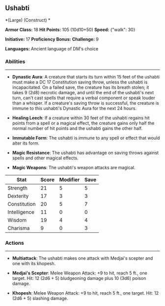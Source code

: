 ## Ushabti
*(Large) (Construct) *

**Armor Class:** 18
**Hit Points:** 105 (10d10+50)
**Speed:** {"walk": 30}

**Initiative:** 17
**Proficiency Bonus:**
**Challenge:** 9

**Languages:** Ancient language of DM's choice

### Abilities
 --- 
- **Dynastic Aura**: A creature that starts its turn within 15 feet of the ushabti must make a DC 17 Constitution saving throw, unless the ushabti is incapacitated. On a failed save, the creature has its breath stolen; it takes 9 (2d8) necrotic damage, and until the end of the ushabti's next turn, can't cast spells that require a verbal component or speak louder than a whisper. If a creature's saving throw is successful, the creature is immune to this ushabti's Dynastic Aura for the next 24 hours.

- **Healing Leech**: If a creature within 30 feet of the ushabti regains hit points from a spell or a magical effect, the creature gains only half the normal number of hit points and the ushabti gains the other half.

- **Immutable Form**: The ushabti is immune to any spell or effect that would alter its form.

- **Magic Resistance**: The ushabti has advantage on saving throws against spells and other magical effects.

- **Magic Weapons**: The ushabti's weapon attacks are magical.



| Stat | Score | Modifier | Save |
| ---- | ---- | ---- | ---- |
| Strength | 21 | 5 | 5 |
| Dexterity | 17 | 3 | 3 |
| Constitution | 20 | 5 | 7 |
| Intelligence | 11 | 0 | 0 |
| Wisdom | 19 | 4 | 4 |
| Charisma | 9 | 0 | 3 |

### Actions
 --- 
- **Multiattack**: The ushabti makes one attack with Medjai's scepter and one with its khopesh.

- **Medjai's Scepter**: Melee Weapon Attack: +9 to hit, reach 5 ft., one target. Hit: 12 (2d6 + 5) bludgeoning damage plus 10 (3d6) poison damage.

- **Khopesh**: Melee Weapon Attack: +9 to hit, reach 5 ft., one target. Hit: 12 (2d6 + 5) slashing damage.


